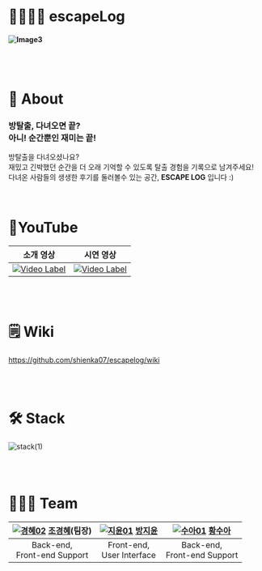 # 🏃🏻‍♀🏡  escapeLog

#### ![Image3](https://user-images.githubusercontent.com/81146632/151372262-91d96f93-aa1b-4f18-b2ae-6d5d99954ebf.jpg)

<br><br>

# 📢  About

### 방탈출, 다녀오면 끝?<br>아니! 순간뿐인 재미는 끝! <br>

방탈출을 다녀오셨나요? <br>
재밌고 긴박했던 순간을 더 오래 기억할 수 있도록 탈출 경험을 기록으로 남겨주세요!<br>
다녀온 사람들의 생생한 후기를 둘러볼수 있는 공간, **ESCAPE LOG** 입니다 :)
<br><br><br>

# 📎YouTube

| 소개 영상                                                    | 시연 영상                                                    |
| ------------------------------------------------------------ | ------------------------------------------------------------ |
| [![Video Label](https://img.youtube.com/vi/Sh2ZLIaDE38/0.jpg)](https://youtu.be/Sh2ZLIaDE38) | [![Video Label](https://img.youtube.com/vi/wD6P2nTV1NA/0.jpg)](https://youtu.be/wD6P2nTV1NA) |

<br><br>




# 🗒 Wiki

https://github.com/shienka07/escapelog/wiki

<br><br>

# 🛠 Stack

![stack(1)](https://user-images.githubusercontent.com/81146632/151371653-7df9c707-7914-4126-b158-6a92e07158c6.jpg)

<br><br>

# 👩🏻‍💻 Team

| [![경혜02](https://user-images.githubusercontent.com/81146632/151371543-74509cfc-534c-454e-b8de-7c2f244c1f8a.jpg)](https://github.com/shienka07) [조경혜](https://github.com/shienka07)(팀장) | [![지윤01](https://user-images.githubusercontent.com/81146632/151371557-22800954-4f0b-401d-9fee-f723836d901b.jpg)](https://github.com/bbbangzzz) [방지윤](https://github.com/bbbangzzz) | [![수아01](https://user-images.githubusercontent.com/81146632/151371554-c019ce7c-d0ca-4d66-9dc9-554b2cf394e4.jpg)](https://github.com/Hwangsua) [황수아](https://github.com/Hwangsua) |
| :----------------------------------------------------------: | :----------------------------------------------------------: | :----------------------------------------------------------: |
|                Back-end,<br>Front-end Support                |                 Front-end,<br>User Interface                 |                Back-end,<br>Front-end Support                |
